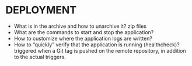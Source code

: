 # DEPLOYMENT

* What is in the archive and how to unarchive it? zip files
* What are the commands to start and stop the application?
* How to customize where the application logs are written?
* How to “quickly” verify that the application is running (healthcheck)?
triggered when a Git tag is pushed on the remote repository, in addition to
the actual triggers.
